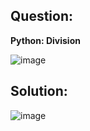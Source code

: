 ## Question:**Python: Division**![image](https://user-images.githubusercontent.com/96613300/162225116-05f6d09f-4ff7-4a9a-80cf-06c54414a136.png)## Solution:![image](https://user-images.githubusercontent.com/96613300/162225228-e288a18d-092d-4594-a786-530624b976f5.png)